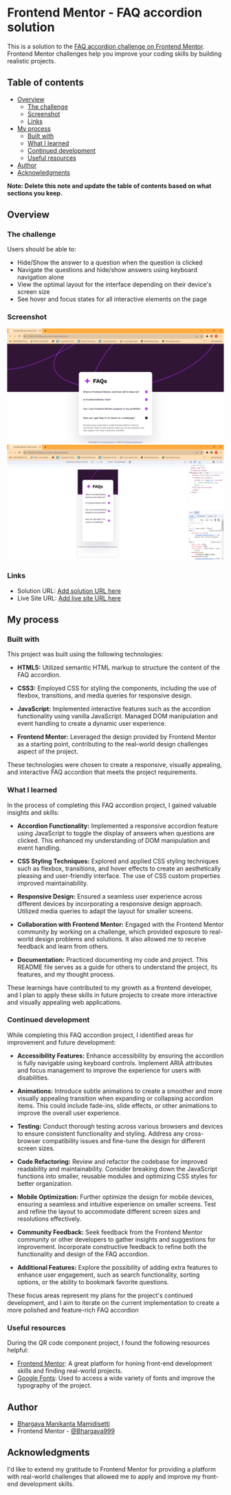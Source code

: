 # Frontend Mentor - FAQ accordion solution

This is a solution to the [FAQ accordion challenge on Frontend Mentor](https://www.frontendmentor.io/challenges/faq-accordion-wyfFdeBwBz). Frontend Mentor challenges help you improve your coding skills by building realistic projects. 

## Table of contents

- [Overview](#overview)
  - [The challenge](#the-challenge)
  - [Screenshot](#screenshot)
  - [Links](#links)
- [My process](#my-process)
  - [Built with](#built-with)
  - [What I learned](#what-i-learned)
  - [Continued development](#continued-development)
  - [Useful resources](#useful-resources)
- [Author](#author)
- [Acknowledgments](#acknowledgments)

**Note: Delete this note and update the table of contents based on what sections you keep.**

## Overview

### The challenge

Users should be able to:

- Hide/Show the answer to a question when the question is clicked
- Navigate the questions and hide/show answers using keyboard navigation alone
- View the optimal layout for the interface depending on their device's screen size
- See hover and focus states for all interactive elements on the page

### Screenshot

![Desktop](./Screenshots/Screenshot-desktpop.png)
![Mob](./Screenshots/Screenshot%202023-12-04%20121430.png)

### Links

- Solution URL: [Add solution URL here](https://your-solution-url.com)
- Live Site URL: [Add live site URL here](https://your-live-site-url.com)

## My process

### Built with

This project was built using the following technologies:

- **HTML5:** Utilized semantic HTML markup to structure the content of the FAQ accordion.

- **CSS3:** Employed CSS for styling the components, including the use of flexbox, transitions, and media queries for responsive design.

- **JavaScript:** Implemented interactive features such as the accordion functionality using vanilla JavaScript. Managed DOM manipulation and event handling to create a dynamic user experience.

- **Frontend Mentor:** Leveraged the design provided by Frontend Mentor as a starting point, contributing to the real-world design challenges aspect of the project.

These technologies were chosen to create a responsive, visually appealing, and interactive FAQ accordion that meets the project requirements.


### What I learned

In the process of completing this FAQ accordion project, I gained valuable insights and skills:

- **Accordion Functionality:** Implemented a responsive accordion feature using JavaScript to toggle the display of answers when questions are clicked. This enhanced my understanding of DOM manipulation and event handling.

- **CSS Styling Techniques:** Explored and applied CSS styling techniques such as flexbox, transitions, and hover effects to create an aesthetically pleasing and user-friendly interface. The use of CSS custom properties improved maintainability.

- **Responsive Design:** Ensured a seamless user experience across different devices by incorporating a responsive design approach. Utilized media queries to adapt the layout for smaller screens.

- **Collaboration with Frontend Mentor:** Engaged with the Frontend Mentor community by working on a challenge, which provided exposure to real-world design problems and solutions. It also allowed me to receive feedback and learn from others.

- **Documentation:** Practiced documenting my code and project. This README file serves as a guide for others to understand the project, its features, and my thought process.

These learnings have contributed to my growth as a frontend developer, and I plan to apply these skills in future projects to create more interactive and visually appealing web applications.

### Continued development

While completing this FAQ accordion project, I identified areas for improvement and future development:

- **Accessibility Features:** Enhance accessibility by ensuring the accordion is fully navigable using keyboard controls. Implement ARIA attributes and focus management to improve the experience for users with disabilities.

- **Animations:** Introduce subtle animations to create a smoother and more visually appealing transition when expanding or collapsing accordion items. This could include fade-ins, slide effects, or other animations to improve the overall user experience.

- **Testing:** Conduct thorough testing across various browsers and devices to ensure consistent functionality and styling. Address any cross-browser compatibility issues and fine-tune the design for different screen sizes.

- **Code Refactoring:** Review and refactor the codebase for improved readability and maintainability. Consider breaking down the JavaScript functions into smaller, reusable modules and optimizing CSS styles for better organization.

- **Mobile Optimization:** Further optimize the design for mobile devices, ensuring a seamless and intuitive experience on smaller screens. Test and refine the layout to accommodate different screen sizes and resolutions effectively.

- **Community Feedback:** Seek feedback from the Frontend Mentor community or other developers to gather insights and suggestions for improvement. Incorporate constructive feedback to refine both the functionality and design of the FAQ accordion.

- **Additional Features:** Explore the possibility of adding extra features to enhance user engagement, such as search functionality, sorting options, or the ability to bookmark favorite questions.

These focus areas represent my plans for the project's continued development, and I aim to iterate on the current implementation to create a more polished and feature-rich FAQ accordion
### Useful resources

During the QR code component project, I found the following resources helpful:

- [Frontend Mentor](https://www.frontendmentor.io?ref=challenge): A great platform for honing front-end development skills and finding real-world projects.
- [Google Fonts](https://fonts.google.com/): Used to access a wide variety of fonts and improve the typography of the project.

## Author

- [Bhargava Manikanta Mamidisetti](https://www.linkedin.com/in/bhargava-manikanta-mamidisetti-1022a3222/)
- Frontend Mentor - [@Bhargava999](https://www.frontendmentor.io/profile/Bhargava999)

## Acknowledgments

I'd like to extend my gratitude to Frontend Mentor for providing a platform with real-world challenges that allowed me to apply and improve my front-end development skills.

